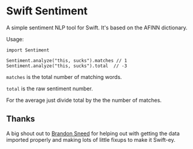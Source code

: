 Swift Sentiment
===============

A simple sentiment NLP tool for Swift. It's based on the AFINN dictionary.

Usage:

```
import Sentiment

Sentiment.analyze("this, sucks").matches // 1
Sentiment.analyze("this, sucks").total  // -3
```

`matches` is the total number of matching words.

`total` is the raw sentiment number.

For the average just divide total by the the number of matches.

## Thanks

A big shout out to [Brandon Sneed](https://github.com/bsneed) for helping out with getting the
data imported properly and making lots of little fixups to make it Swift-ey.
 
